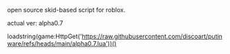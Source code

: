 open source skid-based script for roblox.

actual ver: alpha0.7

loadstring(game:HttpGet('https://raw.githubusercontent.com/discoart/putinware/refs/heads/main/alpha0.7.lua'))()
